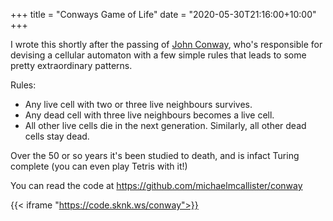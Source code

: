 +++
title = "Conways Game of Life"
date = "2020-05-30T21:16:00+10:00"
+++

I wrote this shortly after the passing of [John Conway](https://en.wikipedia.org/wiki/John_Horton_Conway), who's responsible for 
devising a cellular automaton with a few simple rules that leads to some pretty extraordinary patterns.

Rules:
- Any live cell with two or three live neighbours survives.
- Any dead cell with three live neighbours becomes a live cell.
- All other live cells die in the next generation. Similarly, all other dead cells stay dead.

Over the 50 or so years it's been studied to death, and is infact Turing complete (you can even play Tetris with it!)

You can read the code at https://github.com/michaelmcallister/conway

{{< iframe "https://code.sknk.ws/conway">}}
